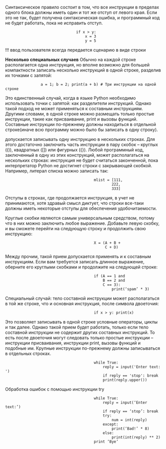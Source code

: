 Синтаксическое правило состоит в том, что все инструкции в пределах одного блока должны иметь один и тот же отступ от левого края. Если это не так, будет получена синтаксическая ошибка, и программный код не будет работать, пока не исправить отступ.

                                    if x > y:
                                        x = 3
                                        y = 5

!!! ввод пользователя всегда передается сценарию в виде строки

**Несколько специальных случаев**
Обычно на каждой строке располагается одна инструкция, но вполне возможно для большей компактности записать несколько инструкций в одной строке, разделив их точками с запятой:  

                    a = 1; b = 2; print(a + b) # Три инструкции на одной строке

Это единственный случай, когда в языке Python необходимо использовать точки с запятой: как разделители инструкций. Однако такой подход не может применяться к составным инструкциям. Другими словами, в одной строке можно размещать только простые инструкции, такие как присваивание, print и вызовы функций. Составные инструкции по-прежнему должны находиться в отдельной строке(иначе всю программу можно было бы записать в одну строку).  

допускается записывать одну инструкцию в нескольких строках. Для этого достаточно заключить часть инструкции в пару
скобок – круглых (()), квадратных ([]) или фигурных ({}). Любой программный код, заключенный в одну из этих конструкций, может располагаться на нескольких строках: инструкция не будет считаться законченной, пока интерпретатор Python не достигнет строки с закрывающей скобкой. Например, литерал списка можно записать так:  

                                            mlist = [111,
                                                    222,
                                                    333]

Отступы в строках, где продолжается инструкция, в учет не принимаются, хотя здравый смысл диктует, что строки все-таки должны иметь некоторые отступы для обеспечения удобочитаемости.

Круглые скобки являются самым универсальным средством, потому что в них можно заключить любое выражение. Добавьте левую скобку, и вы сможете перейти на следующую строку и продолжить свою инструкцию:

                                            X = (A + B +
                                                 C + D)

Между прочим, такой прием допускается применять и к составным инструкциям. Если вам требуется записать длинное выражение, оберните его круглыми скобками и продолжите на следующей строке:

                                            if (A == 1 and
                                                B == 2 and
                                                C == 3):
                                                    print(‘spam’ * 3)  

Специальный случай: тело составной инструкции может располагаться в той же строке, что и основная инструкция, после символа двоеточия:

                                            if x > y: print(x)

Это позволяет записывать в одной строке условные операторы, циклы и так далее. Однако такой прием будет работать, только если тело составной инструкции не содержит других составных инструкций. То есть после двоеточия могут следовать только простые инструкции – инструкции присваивания, инструкции print, вызовы функций и подобные им. Крупные инструкции по-прежнему
должны записываться в отдельных строках.  

                                            while True:
                                                reply = input('Enter text: ')
                                                if reply == 'stop': break
                                                print(reply.upper())

Обработка ошибок с помощью инструкции try

                                            while True:
                                                reply = input(‘Enter text:’)
                                                if reply == ‘stop’: break
                                                try:
                                                    num = int(reply)
                                                except:
                                                    print(‘Bad!’ * 8)
                                                else:
                                                    print(int(reply) ** 2)
                                            print ‘Bye’

